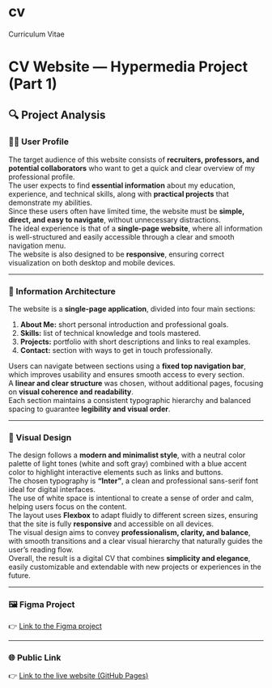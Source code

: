 # cv
Curriculum Vitae

# CV Website — Hypermedia Project (Part 1)

## 🔍 Project Analysis

### 🧑‍💻 User Profile
The target audience of this website consists of **recruiters, professors, and potential collaborators** who want to get a quick and clear overview of my professional profile.  
The user expects to find **essential information** about my education, experience, and technical skills, along with **practical projects** that demonstrate my abilities.  
Since these users often have limited time, the website must be **simple, direct, and easy to navigate**, without unnecessary distractions.  
The ideal experience is that of a **single-page website**, where all information is well-structured and easily accessible through a clear and smooth navigation menu.  
The website is also designed to be **responsive**, ensuring correct visualization on both desktop and mobile devices.

---

### 🧭 Information Architecture
The website is a **single-page application**, divided into four main sections:
1. **About Me:** short personal introduction and professional goals.  
2. **Skills:** list of technical knowledge and tools mastered.  
3. **Projects:** portfolio with short descriptions and links to real examples.  
4. **Contact:** section with ways to get in touch professionally.  

Users can navigate between sections using a **fixed top navigation bar**, which improves usability and ensures smooth access to every section.  
A **linear and clear structure** was chosen, without additional pages, focusing on **visual coherence and readability**.  
Each section maintains a consistent typographic hierarchy and balanced spacing to guarantee **legibility and visual order**.

---

### 🎨 Visual Design
The design follows a **modern and minimalist style**, with a neutral color palette of light tones (white and soft gray) combined with a blue accent color to highlight interactive elements such as links and buttons.  
The chosen typography is **“Inter”**, a clean and professional sans-serif font ideal for digital interfaces.  
The use of white space is intentional to create a sense of order and calm, helping users focus on the content.  
The layout uses **Flexbox** to adapt fluidly to different screen sizes, ensuring that the site is fully **responsive** and accessible on all devices.  
The visual design aims to convey **professionalism, clarity, and balance**, with smooth transitions and a clear visual hierarchy that naturally guides the user’s reading flow.  
Overall, the result is a digital CV that combines **simplicity and elegance**, easily customizable and extendable with new projects or experiences in the future.

---

### 🖼️ Figma Project
👉 [Link to the Figma project]()

---

### 🌐 Public Link
👉 [Link to the live website (GitHub Pages)]()
